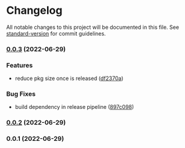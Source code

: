 # Changelog

All notable changes to this project will be documented in this file. See [standard-version](https://github.com/conventional-changelog/standard-version) for commit guidelines.

### [0.0.3](https://github.com/UlisesGascon/polyfill-intl-enumeration/compare/v0.0.2...v0.0.3) (2022-06-29)


### Features

* reduce pkg size once is released ([df2370a](https://github.com/UlisesGascon/polyfill-intl-enumeration/commits/df2370a999bf2d7aa248e15257d3e40b7fbaf4b9))


### Bug Fixes

* build dependency in release pipeline ([897c098](https://github.com/UlisesGascon/polyfill-intl-enumeration/commits/897c098a44dcda64f9872b59d0e7c1169dd9cf65))

### [0.0.2](https://github.com/UlisesGascon/polyfill-intl-enumeration/compare/v0.0.1...v0.0.2) (2022-06-29)

### 0.0.1 (2022-06-29)
